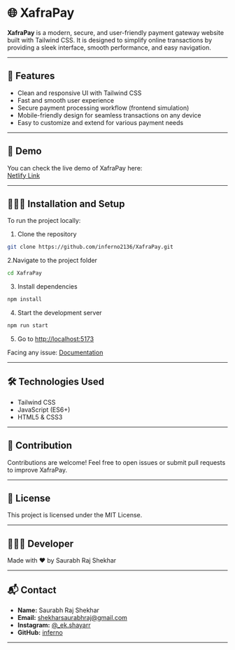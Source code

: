 # 🌐 XafraPay

**XafraPay** is a modern, secure, and user-friendly payment gateway website built with Tailwind CSS. It is designed to simplify online transactions by providing a sleek interface, smooth performance, and easy navigation.

---

## 🚀 Features

- Clean and responsive UI with Tailwind CSS  
- Fast and smooth user experience 
- Secure payment processing workflow (frontend simulation)  
- Mobile-friendly design for seamless transactions on any device  
- Easy to customize and extend for various payment needs

---

## 📍 Demo

You can check the live demo of XafraPay here:  
[Netlify Link](https://xafrapay.netlify.app/)

---

## 💁🏻‍♂️ Installation and Setup

To run the project locally:

1. Clone the repository  
```bash
git clone https://github.com/inferno2136/XafraPay.git
```

2.Navigate to the project folder
```bash
cd XafraPay
```

3. Install dependencies
```bash
npm install
```

4. Start the development server
```bash
npm run start
```

5. Go to [http://localhost:5173](http://localhost:5173)

Facing any issue: [Documentation](https://tailwindcss.com/docs/installation/using-postcss)

---

## 🛠️ Technologies Used
- Tailwind CSS
- JavaScript (ES6+)
- HTML5 & CSS3

---

## 🫙 Contribution
Contributions are welcome! Feel free to open issues or submit pull requests to improve XafraPay.

---

## 🪪 License
This project is licensed under the MIT License.

---

## 👩🏻‍💻 Developer
Made with ❤️  by Saurabh Raj Shekhar

---

## 📬 Contact
- **Name:** Saurabh Raj Shekhar  
- **Email:** shekharsaurabhraj@gmail.com 
- **Instagram:** [@_ek.shayarr](https://www.instagram.com/_for.youuh/) 
- **GitHub:** [inferno](https://github.com/Zephyrex21)

---
